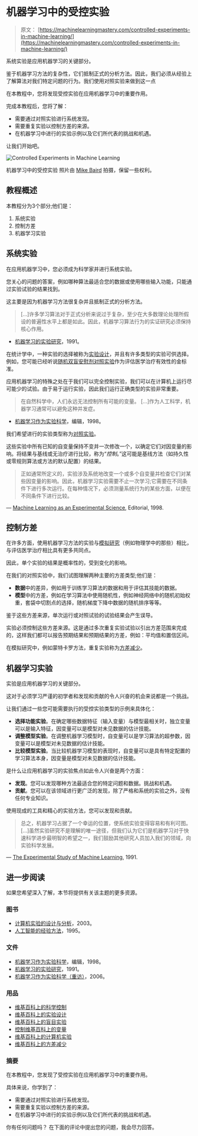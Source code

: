 # 机器学习中的受控实验

> 原文： [https://machinelearningmastery.com/controlled-experiments-in-machine-learning/](https://machinelearningmastery.com/controlled-experiments-in-machine-learning/)

系统实验是应用机器学习的关键部分。

鉴于机器学习方法的复杂性，它们抵制正式的分析方法。因此，我们必须从经验上了解算法对我们特定问题的行为。我们使用对照实验来做到这一点

在本教程中，您将发现受控实验在应用机器学习中的重要作用。

完成本教程后，您将了解：

*   需要通过对照实验进行系统发现。
*   需要重复实验以控制方差的来源。
*   在机器学习中进行的实验示例以及它们所代表的挑战和机遇。

让我们开始吧。

![Controlled Experiments in Machine Learning](img/977cd3894fd506cfe11bb8b525683cc0.jpg)

机器学习中的受控实验
照片由 [Mike Baird](https://www.flickr.com/photos/mikebaird/1723372755/) 拍摄，保留一些权利。

## 教程概述

本教程分为3个部分;他们是：

1.  系统实验
2.  控制方差
3.  机器学习实验

## 系统实验

在应用机器学习中，您必须成为科学家并进行系统实验。

您关心的问题的答案，例如哪种算法最适合您的数据或使用哪些输入功能，只能通过实验试验的结果找到。

这主要是因为机器学习方法很复杂并且抵制正式的分析方法。

> [...]许多学习算法对于正式分析来说过于复杂，至少在大多数理论处理所假设的普遍性水平上都是如此。因此，机器学习算法行为的实证研究必须保持核心作用。

- [机器学习的实验研究](https://dl.acm.org/citation.cfm?id=637939)，1991。

在统计学中，一种实验的选择被称为[实验设计](https://en.wikipedia.org/wiki/Design_of_experiments)，并且有许多类型的实验可供选择。例如，您可能已经听说[随机双盲安慰剂对照实验](https://en.wikipedia.org/wiki/Blinded_experiment)作为评估医学治疗有效性的金标准。

应用机器学习的特殊之处在于我们可以完全控制实验，我们可以在计算机上运行尽可能少的试验。由于易于运行实验，因此我们运行正确类型的实验非常重要。

> 在自然科学中，人们永远无法控制所有可能的变量。 [...]作为人工科学，机器学习通常可以避免这种并发症。

- [机器学习作为实验科学](https://link.springer.com/article/10.1023%2FA%3A1022623814640?LI=true)，编辑，1998。

我们希望进行的实验类型称为[对照实验](https://en.wikipedia.org/wiki/Scientific_control)。

这些实验中所有已知的自变量保持不变并一次修改一个，以确定它们对因变量的影响。将结果与基线或无治疗进行比较，称为“_控制_。”这可能是基线方法（如持久性或零规则算法或方法的默认配置）的结果。

> 正如通常所定义的，实验涉及系统地改变一个或多个自变量并检查它们对某些因变量的影响。因此，机器学习实验需要不止一次学习;它需要在不同条件下进行多次运行。在每种情况下，必须测量系统行为的某些方面，以便在不同条件下进行比较。

— [Machine Learning as an Experimental Science](https://link.springer.com/article/10.1023%2FA%3A1022623814640?LI=true), Editorial, 1998.

## 控制方差

在许多方面，使用机器学习方法的实验与[模拟研究](https://en.wikipedia.org/wiki/Computer_experiment)（例如物理学中的那些）相比，与评估医学治疗相比具有更多共同点。

因此，单个实验的结果是概率性的，受到变化的影响。

在我们的对照实验中，我们试图理解两种主要的方差类型;他们是：

*   **数据**中的差异，例如用于训练学习算法的数据和用于评估其技能的数据。
*   **模型**中的方差，例如在学习算法中使用随机性，例如神经网络中的随机初始权重，套袋中切割点的选择，随机梯度下降中数据的随机排序等等。

鉴于这些方差来源，单次运行或对照试验的试验结果会产生误导。

实验必须控制这些方差来源。这是通过多次重复实验试验以引出方差范围来完成的，这样我们都可以报告预期结果和预期结果的方差，例如：平均值和置信区间。

在模拟研究中，例如蒙特卡罗方法，重复实验称为[方差减少](https://en.wikipedia.org/wiki/Variance_reduction)。

## 机器学习实验

实验是应用机器学习的关键部分。

这对于必须学习严谨的初学者和发现和贡献的令人兴奋的机会来说都是一个挑战。

让我们通过一些您可能需要执行的受控实验类型的示例来具体化：

*   **选择功能实验**。在确定哪些数据特征（输入变量）与模型最相关时，独立变量可以是输入特征，因变量可以是模型对未见数据的估计技能。
*   **调整模型实验**。在调整机器学习模型时，自变量可以是学习算法的超参数，因变量可以是模型对未见数据的估计技能。
*   **比较模型实验**。当比较机器学习模型的表现时，自变量可以是具有特定配置的学习算法本身，因变量是模型对未见数据的估计技能。

是什么让应用机器学习的实验焦点如此令人兴奋是两个方面：

*   **发现**。您可以发现哪种方法最适合您的特定问题和数据。挑战和机遇。
*   **贡献**。您可以在该领域进行更广泛的发现，除了严格和系统的实验之外，没有任何专业知识。

使用现成的工具和精心的实验方法，您可以发现和贡献。

> 总之，机器学习占据了一个幸运的位置，使系统实验变得容易和有利可图。 [...]虽然实验研究不是理解的唯一途径，但我们认为它们是机器学习对于快速科学进步最明智的希望之一，我们鼓励其他研究人员加入我们的领域，向实验科学发展。

— [The Experimental Study of Machine Learning](https://dl.acm.org/citation.cfm?id=637939), 1991.

## 进一步阅读

如果您希望深入了解，本节将提供有关该主题的更多资源。

### 图书

*   [计算机实验的设计与分析](https://amzn.to/2Ge4yAP)，2003。
*   [人工智能的经验方法](https://amzn.to/2GdUPut)，1995。

### 文件

*   [机器学习作为实验科学](https://link.springer.com/article/10.1023%2FA%3A1022623814640?LI=true)，编辑，1998。
*   [机器学习的实验研究](https://dl.acm.org/citation.cfm?id=637939)，1991。
*   [机器学习作为实验科学（重访）](http://www.aaai.org/Papers/Workshops/2006/WS-06-06/WS06-06-002.pdf)，2006。

### 用品

*   [维基百科上的科学控制](https://en.wikipedia.org/wiki/Scientific_control)
*   [维基百科上的实验设计](https://en.wikipedia.org/wiki/Design_of_experiments)
*   [维基百科上的盲目实验](https://en.wikipedia.org/wiki/Blinded_experiment)
*   [控制维基百科上的变量](https://en.wikipedia.org/wiki/Controlling_for_a_variable)
*   [维基百科上的计算机实验](https://en.wikipedia.org/wiki/Computer_experiment)
*   [维基百科上的方差减少](https://en.wikipedia.org/wiki/Variance_reduction)

### 摘要

在本教程中，您发现了受控实验在应用机器学习中的重要作用。

具体来说，你学到了：

*   需要通过对照实验进行系统发现。
*   需要重复实验以控制方差的来源。
*   在机器学习中进行的实验示例以及它们所代表的挑战和机遇。

你有任何问题吗？
在下面的评论中提出您的问题，我会尽力回答。